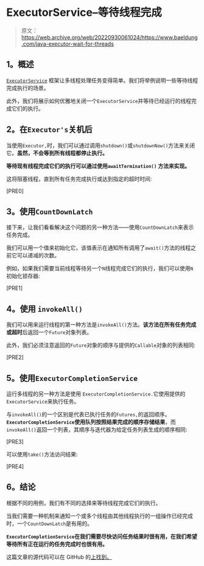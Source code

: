 # ExecutorService–等待线程完成

> 原文：<https://web.archive.org/web/20220930061024/https://www.baeldung.com/java-executor-wait-for-threads>

## **1。概述**

[`ExecutorService`](/web/20220625231716/https://www.baeldung.com/java-executor-service-tutorial) 框架让多线程处理任务变得简单。我们将举例说明一些等待线程完成执行的场景。

此外，我们将展示如何优雅地关闭一个`ExecutorService`并等待已经运行的线程完成它们的执行。

## **2。在`Executor's`关机后**

当使用`Executor,`时，我们可以通过调用`shutdown()`或`shutdownNow()`方法来关闭它。**虽然，不会等到所有线程都停止执行。**

**等待现有线程完成它们的执行可以通过使用`awaitTermination()` 方法来实现。**

这将阻塞线程，直到所有任务完成执行或达到指定的超时时间:

[PRE0]

## **3。使用`CountDownLatch`**

接下来，让我们看看解决这个问题的另一种方法——使用`CountDownLatch`来表示任务完成。

我们可以用一个值来初始化它，该值表示在通知所有调用了`await()`方法的线程之前它可以递减的次数。

例如，如果我们需要当前线程等待另一个`N`线程完成它们的执行，我们可以使用`N`初始化锁存器:

[PRE1]

## **4。使用 `invokeAll()`**

我们可以用来运行线程的第一种方法是`invokeAll()`方法。**该方法在所有任务完成或超时**后返回一个`Future`对象列表。

此外，我们必须注意返回的`Future`对象的顺序与提供的`Callable`对象的列表相同:

[PRE2]

## **5。使用`ExecutorCompletionService`**

运行多线程的另一种方法是使用 `ExecutorCompletionService.`它使用提供的`ExecutorService`来执行任务。

与`invokeAll()`的一个区别是代表已执行任务的`Futures,`的返回顺序。 **`ExecutorCompletionService`使用队列按照结果完成的顺序存储结果**，而`invokeAll()`返回一个列表，其顺序与迭代器为给定任务列表生成的顺序相同:

[PRE3]

可以使用`take()`方法访问结果:

[PRE4]

## **6。结论**

根据不同的用例，我们有不同的选择来等待线程完成它们的执行。

当我们需要一种机制来通知一个或多个线程由其他线程执行的一组操作已经完成时，一个`CountDownLatch`是有用的。

**`ExecutorCompletionService`在我们需要尽快访问任务结果时很有用，在我们希望等待所有正在运行的任务完成时也很有用。**

这篇文章的源代码可以在 GitHub 的[上找到。](https://web.archive.org/web/20220625231716/https://github.com/eugenp/tutorials/tree/master/core-java-modules/core-java-concurrency-basic)